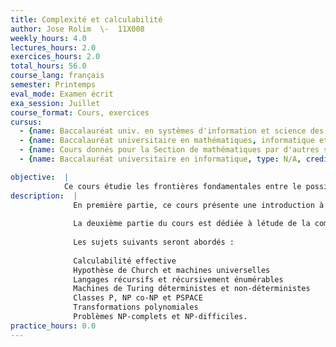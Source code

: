 ```yaml
---
title: Complexité et calculabilité
author: Jose Rolim  \-  11X008
weekly_hours: 4.0
lectures_hours: 2.0
exercices_hours: 2.0
total_hours: 56.0
course_lang: français
semester: Printemps
eval_mode: Examen écrit
exa_session: Juillet
course_format: Cours, exercices
cursus:
  - {name: Baccalauréat univ. en systèmes d'information et science des services, type: N/A, credits: 6.0}
  - {name: Baccalauréat universitaire en mathématiques, informatique et sciences numériques, type: N/A, credits: 6.0}
  - {name: Cours donnés pour la Section de mathématiques par d'autres sections, type: N/A, credits: 4.0}
  - {name: Baccalauréat universitaire en informatique, type: N/A, credits: 4.0}

objective:  |
            Ce cours étudie les frontières fondamentales entre le possible (calculabilité) et le faisable (complexité) dans le traitement dinformation par ordinateur.
description:  |
              En première partie, ce cours présente une introduction à la théorie de la calculabilité et de la décidabilité en utilisant les machines de Turing comme modèle universel des ordinateurs.
              
              La deuxième partie du cours est dédiée à létude de la complexité dun algorithme, laquelle mesure lefficacité de celui-ci. Au-delà des algorithmes, la théorie de la complexité permet aussi détudier la difficulté intrinsèque des problèmes rencontrés en particulier en optimisation combinatoire, par lélaboration dune hiérarchie de difficultés de résolution y compris les problèmes NP-complets.
              
              Les sujets suivants seront abordés :
              
              Calculabilité effective
              Hypothèse de Church et machines universelles
              Langages récursifs et récursivement énumérables
              Machines de Turing déterministes et non-déterministes
              Classes P, NP co-NP et PSPACE
              Transformations polynomiales
              Problèmes NP-complets et NP-difficiles.
practice_hours: 0.0
---
```


